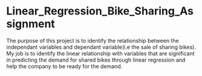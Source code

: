 # Linear_Regression_Bike_Sharing_Assignment
The purpose of this project is to identify the relationship between the independant variables and dependant variable(i.e the sale of sharing bikes). My job is to identify the linear relationship with variables that are significant in predicting the demand for shared bikes through linear regression and help the company to be ready for the demand.
